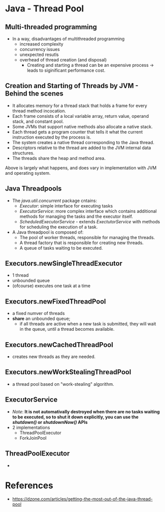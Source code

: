 # Java  - Thread Pool
## Multi-threaded programming
* In a way, disadvantages of multithreaded programming
  * increased complexity
  * concurrency issues
  * unexpected resutls
  * overhead of thread creation (and disposal)
    * Creating and starting a thread can be an expensive process -> leads to siginificant performance cost.

## Creation and Starting of Threads by JVM - Behind the scenes
* It allocates memory for a thread stack that holds a frame for every thread method incocation.
* Each frame consists of a local variable array, return value, operand stack, and constant pool.
* Some JVMs that support native methods also allocate a native stack.
* Each thread gets a program counter that tells it what the current instruction executed by the process is.
* The system creates a native thread corresponding to the Java thread.
* Descriptors relative to the thread are added to the JVM internal data structures.
* The threads share the heap and method area.

Above is largely what happens, and does vary in implementation with JVM and operating system.


## Java Threadpools
* The _java.util.concurrent_ package cntains:
    * _Executor_: simple interface for executing tasks
    * _ExecutorService_: more complex interface which contains additional methods for managing the tasks and the executor itself.
    * _ScheduledExecutorService_ - extends _ExectutorService_ with methods for scheduling the execution of a task.
* A Java threadpool is composed of:
    * The pool of worker threads, responsible for managing the threads.
    * A thread factory that is responsible for creating new threads.
    * A queue of tasks waiting to be executed.

## Executors.newSingleThreadExecutor
* 1 thread
* unbounded queue
* (ofcourse) executes one task at a time


## Executors.newFixedThreadPool
* a fixed numver of threads
* **share** an unbounded queue; 
    * if all threads are active when a new task is submitted, they will wait in the queue, until a thread becomes available.

## Executors.newCachedThreadPool
* creates new threads as they are needed.

## Executors.newWorkStealingThreadPool
* a thread pool based on "work-stealing" algorithm.

## ExecutorService
* _Note_: **It is not automativally destroyed when there are no tasks waiting to be executed, so to shut it down explicitly, you can use the _shutdown()_ or _shutdownNow()_ APIs**
* 2 implementations
    * ThreadPoolExecutor
    * ForkJoinPool


## ThreadPoolExecutor
* 




# References
* <https://dzone.com/articles/getting-the-most-out-of-the-java-thread-pool>